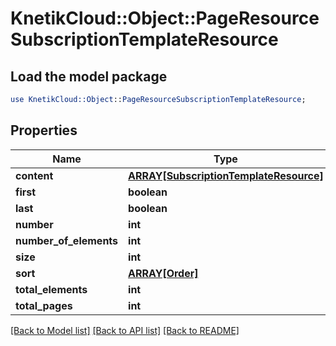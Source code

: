 # KnetikCloud::Object::PageResourceSubscriptionTemplateResource

## Load the model package
```perl
use KnetikCloud::Object::PageResourceSubscriptionTemplateResource;
```

## Properties
Name | Type | Description | Notes
------------ | ------------- | ------------- | -------------
**content** | [**ARRAY[SubscriptionTemplateResource]**](SubscriptionTemplateResource.md) |  | [optional] 
**first** | **boolean** |  | [optional] 
**last** | **boolean** |  | [optional] 
**number** | **int** |  | [optional] 
**number_of_elements** | **int** |  | [optional] 
**size** | **int** |  | [optional] 
**sort** | [**ARRAY[Order]**](Order.md) |  | [optional] 
**total_elements** | **int** |  | [optional] 
**total_pages** | **int** |  | [optional] 

[[Back to Model list]](../README.md#documentation-for-models) [[Back to API list]](../README.md#documentation-for-api-endpoints) [[Back to README]](../README.md)



